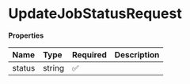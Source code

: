 # UpdateJobStatusRequest

**Properties**

| Name   | Type   | Required | Description |
| :----- | :----- | :------- | :---------- |
| status | string | ✅       |             |

<!-- This file was generated by liblab | https://liblab.com/ -->
